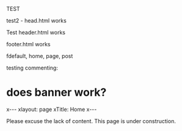 TEST  

test2 - head.html works

Test header.html works

footer.html works

fdefault, home, page, post

testing commenting:

[//]: # (comment goes here)

# does banner work? 


x---
xlayout: page
xTitle: Home
x---

Please excuse the lack of content. This page is under construction. 
